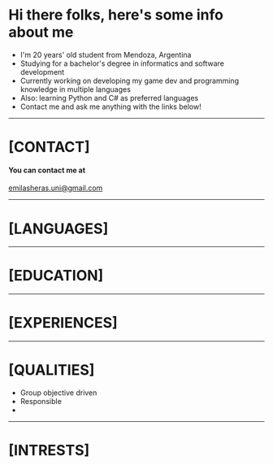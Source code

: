 #  Hi there folks, here's some info about me

-  I'm 20 years' old student from Mendoza, Argentina
-  Studying for a bachelor's degree in informatics and software development
-  Currently working on developing my game dev and programming knowledge in multiple languages
-  Also: learning Python and C# as preferred languages
-  Contact me and ask me anything with the links below!

___

#  [CONTACT]
#### You can contact me at
emilasheras.uni@gmail.com



___

#  [LANGUAGES]

___

#  [EDUCATION]

___

#  [EXPERIENCES]

___

#  [QUALITIES]

-  Group objective driven
-  Responsible
-  

___

#  [INTRESTS]